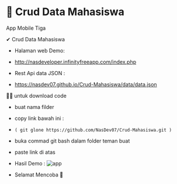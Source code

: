 # 🚀 Crud Data Mahasiswa
App Mobile  Tiga

✔ Crud Data Mahasiswa

- Halaman  web Demo:
-  http://nasdeveloper.infinityfreeapp.com/index.php

- Rest Api data JSON :
- https://nasdev07.github.io/Crud-Mahasiswa/data/data.json


🐱‍👤 untuk download code
- buat nama filder
- copy link bawah ini :
-     ( git glone https://github.com/NasDev07/Crud-Mahasiswa.git )
- buka commad git bash dalam folder teman buat
- paste link di atas
 
- Hasil Demo :
 ![app](https://user-images.githubusercontent.com/71059706/162038695-6440c205-920a-47fb-baab-8a443d804abd.png)

- Selamat Mencoba 🚀
